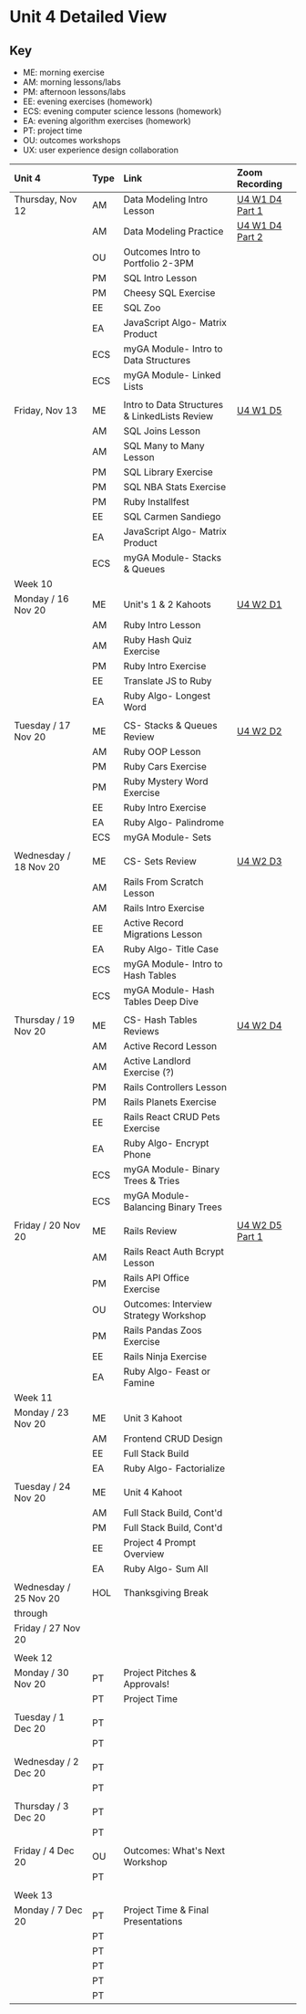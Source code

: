 # Unit 4 Detailed View

## Key

- ME: morning exercise
- AM: morning lessons/labs
- PM: afternoon lessons/labs
- EE: evening exercises (homework)
- ECS: evening computer science lessons (homework)
- EA: evening algorithm exercises (homework)
- PT: project time
- OU: outcomes workshops
- UX: user experience design collaboration

| **Unit 4**            | **Type** | **Link**                                      | **Zoom Recording**                                                                                                                             |
| :-------------------- | :------- | :-------------------------------------------- | :--------------------------------------------------------------------------------------------------------------------------------------------- |
| Thursday, Nov 12      | AM       | Data Modeling Intro Lesson                    | [U4 W1 D4 Part 1](https://generalassembly.zoom.us/rec/share/dwnYtP4jmh-czIQ0cPra5AsFHjb3jerk4joyPscveDJGOV7HYLPNpKES_T3xJNuB.14MEE12SU4IKQHZM) |
|                       | AM       | Data Modeling Practice                        | [U4 W1 D4 Part 2](https://generalassembly.zoom.us/rec/share/RhEpUXIW34SvD5AtSXreYSjBh4pUTH2rS5twyiHoGEqEfwfQSX9_1Zh7u8Oryu-b.xwMyvBCP5vosml28) |
|                       | OU       | Outcomes Intro to Portfolio 2-3PM             |                                                                                                                                                |
|                       | PM       | SQL Intro Lesson                              |                                                                                                                                                |
|                       | PM       | Cheesy SQL Exercise                           |                                                                                                                                                |
|                       | EE       | SQL Zoo                                       |                                                                                                                                                |
|                       | EA       | JavaScript Algo- Matrix Product               |                                                                                                                                                |
|                       | ECS      | myGA Module- Intro to Data Structures         |                                                                                                                                                |
|                       | ECS      | myGA Module- Linked Lists                     |                                                                                                                                                |
|                       |          |                                               |                                                                                                                                                |
| Friday, Nov 13        | ME       | Intro to Data Structures & LinkedLists Review | [U4 W1 D5](https://generalassembly.zoom.us/rec/share/x3iorL-_YqfPwlrSSZtw_I8jhUDxFhaZt9AJJw2CkSHwaHmGLDmVRKudh0NaHSfo.g1wkghvr1XDHj4fQ)        |
|                       | AM       | SQL Joins Lesson                              |                                                                                                                                                |
|                       | AM       | SQL Many to Many Lesson                       |                                                                                                                                                |
|                       | PM       | SQL Library Exercise                          |                                                                                                                                                |
|                       | PM       | SQL NBA Stats Exercise                        |                                                                                                                                                |
|                       | PM       | Ruby Installfest                              |                                                                                                                                                |
|                       | EE       | SQL Carmen Sandiego                           |                                                                                                                                                |
|                       | EA       | JavaScript Algo- Matrix Product               |                                                                                                                                                |
|                       | ECS      | myGA Module- Stacks & Queues                  |                                                                                                                                                |
| Week 10               |          |                                               |                                                                                                                                                |
| Monday / 16 Nov 20    | ME       | Unit's 1 & 2 Kahoots                          | [U4 W2 D1](https://generalassembly.zoom.us/rec/share/BdX4vziI1f8NHvHdSm5KGMFUavJpLn4_lFrNen12JGfxwLFIy9vAUek5ANCAQ4A.RFF7nIYkpnRvgkNQ)         |
|                       | AM       | Ruby Intro Lesson                             |                                                                                                                                                |
|                       | AM       | Ruby Hash Quiz Exercise                       |                                                                                                                                                |
|                       | PM       | Ruby Intro Exercise                           |                                                                                                                                                |
|                       | EE       | Translate JS to Ruby                          |                                                                                                                                                |
|                       | EA       | Ruby Algo- Longest Word                       |                                                                                                                                                |
|                       |          |                                               |                                                                                                                                                |
| Tuesday / 17 Nov 20   | ME       | CS- Stacks & Queues Review                    | [U4 W2 D2](https://generalassembly.zoom.us/rec/share/y5T5H1irPS2ouXkgEqrZ0jEadiUsCpQBXvYoyFUenh0WE0rEC6uTXFlW88f1wgwq.0VEvO7JvFfSZ3m16)        |
|                       | AM       | Ruby OOP Lesson                               |                                                                                                                                                |
|                       | PM       | Ruby Cars Exercise                            |                                                                                                                                                |
|                       | PM       | Ruby Mystery Word Exercise                    |                                                                                                                                                |
|                       | EE       | Ruby Intro Exercise                           |                                                                                                                                                |
|                       | EA       | Ruby Algo- Palindrome                         |                                                                                                                                                |
|                       | ECS      | myGA Module- Sets                             |                                                                                                                                                |
|                       |          |                                               |                                                                                                                                                |
| Wednesday / 18 Nov 20 | ME       | CS- Sets Review                               | [U4 W2 D3](https://generalassembly.zoom.us/rec/share/Wdyx5nMNj4jvRIxWt-9TuhFk2xEMJ7PgKafnGC42FbYWLcy2L2RYV41-EPauUwop.L4o7mKagNY531kyU)        |
|                       | AM       | Rails From Scratch Lesson                     |                                                                                                                                                |
|                       | AM       | Rails Intro Exercise                          |                                                                                                                                                |
|                       | EE       | Active Record Migrations Lesson               |                                                                                                                                                |
|                       | EA       | Ruby Algo- Title Case                         |                                                                                                                                                |
|                       | ECS      | myGA Module- Intro to Hash Tables             |                                                                                                                                                |
|                       | ECS      | myGA Module- Hash Tables Deep Dive            |                                                                                                                                                |
|                       |          |                                               |                                                                                                                                                |
| Thursday / 19 Nov 20  | ME       | CS- Hash Tables Reviews                       | [U4 W2 D4](https://generalassembly.zoom.us/rec/share/PhtluXnXQ_dd9oaLdhb5MenLaHBDAXKhbFFiysTQHhwkiszrwgUHmNX0fqnODUBl.JeqMIqxPqsCncvu8)        |
|                       | AM       | Active Record Lesson                          |                                                                                                                                                |
|                       | AM       | Active Landlord Exercise (?)                  |                                                                                                                                                |
|                       | PM       | Rails Controllers Lesson                      |                                                                                                                                                |
|                       | PM       | Rails Planets Exercise                        |                                                                                                                                                |
|                       | EE       | Rails React CRUD Pets Exercise                |                                                                                                                                                |
|                       | EA       | Ruby Algo- Encrypt Phone                      |                                                                                                                                                |
|                       | ECS      | myGA Module- Binary Trees & Tries             |                                                                                                                                                |
|                       | ECS      | myGA Module- Balancing Binary Trees           |                                                                                                                                                |
|                       |          |                                               |                                                                                                                                                |
| Friday / 20 Nov 20    | ME       | Rails Review                                  | [U4 W2 D5 Part 1](https://generalassembly.zoom.us/rec/share/ki20qsvPX6AV1N-Zy7FLrQ-VDdx3cLmXIufQnzyB_vh5kx6wioq4wPW3-9FTNgAB.XuxXO5T2HA5GsEb0) |
|                       | AM       | Rails React Auth Bcrypt Lesson                |                                                                                                                                                |
|                       | PM       | Rails API Office Exercise                     |                                                                                                                                                |
|                       | OU       | Outcomes: Interview Strategy Workshop         |                                                                                                                                                |
|                       | PM       | Rails Pandas Zoos Exercise                    |                                                                                                                                                |
|                       | EE       | Rails Ninja Exercise                          |                                                                                                                                                |
|                       | EA       | Ruby Algo- Feast or Famine                    |                                                                                                                                                |
| Week 11               |          |                                               |                                                                                                                                                |
| Monday / 23 Nov 20    | ME       | Unit 3 Kahoot                                 |                                                                                                                                                |
|                       | AM       | Frontend CRUD Design                          |                                                                                                                                                |
|                       | EE       | Full Stack Build                              |                                                                                                                                                |
|                       | EA       | Ruby Algo- Factorialize                       |                                                                                                                                                |
|                       |          |                                               |                                                                                                                                                |
| Tuesday / 24 Nov 20   | ME       | Unit 4 Kahoot                                 |                                                                                                                                                |
|                       | AM       | Full Stack Build, Cont'd                      |                                                                                                                                                |
|                       | PM       | Full Stack Build, Cont'd                      |                                                                                                                                                |
|                       | EE       | Project 4 Prompt Overview                     |                                                                                                                                                |
|                       | EA       | Ruby Algo- Sum All                            |                                                                                                                                                |
|                       |          |                                               |                                                                                                                                                |
| Wednesday / 25 Nov 20 | HOL      | Thanksgiving Break                            |                                                                                                                                                |
| through               |          |                                               |                                                                                                                                                |
| Friday / 27 Nov 20    |          |                                               |                                                                                                                                                |
|                       |          |                                               |                                                                                                                                                |
| Week 12               |          |                                               |                                                                                                                                                |
| Monday / 30 Nov 20    | PT       | Project Pitches & Approvals!                  |                                                                                                                                                |
|                       | PT       | Project Time                                  |                                                                                                                                                |
|                       |          |                                               |                                                                                                                                                |
| Tuesday / 1 Dec 20    | PT       |                                               |                                                                                                                                                |
|                       | PT       |                                               |                                                                                                                                                |
|                       |          |                                               |                                                                                                                                                |
| Wednesday / 2 Dec 20  | PT       |                                               |                                                                                                                                                |
|                       | PT       |                                               |                                                                                                                                                |
|                       |          |                                               |                                                                                                                                                |
| Thursday / 3 Dec 20   | PT       |                                               |                                                                                                                                                |
|                       | PT       |                                               |                                                                                                                                                |
|                       |          |                                               |                                                                                                                                                |
| Friday / 4 Dec 20     | OU       | Outcomes: What's Next Workshop                |                                                                                                                                                |
|                       | PT       |                                               |                                                                                                                                                |
|                       |          |                                               |                                                                                                                                                |
| Week 13               |          |                                               |                                                                                                                                                |
| Monday / 7 Dec 20     | PT       | Project Time & Final Presentations            |                                                                                                                                                |
|                       | PT       |                                               |                                                                                                                                                |
|                       | PT       |                                               |                                                                                                                                                |
|                       | PT       |                                               |                                                                                                                                                |
|                       | PT       |                                               |                                                                                                                                                |
|                       | PT       |                                               |                                                                                                                                                |